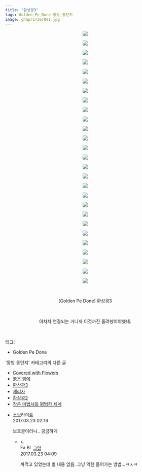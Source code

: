 ```yaml
---
title: "환상광3"
tags: Golden_Pe_Done 동방_동인지
image: ghap/1736/001.jpg
---
```

<div class="article">
<p style="text-align: center; clear: none; float: none;"><img src="{{ site.nasurl }}/ghap/1736/001.jpg"/></p>
<p style="text-align: center; clear: none; float: none;"><img src="{{ site.nasurl }}/ghap/1736/002.jpg"/></p>
<p style="text-align: center; clear: none; float: none;"><img src="{{ site.nasurl }}/ghap/1736/003.jpg"/></p>
<p style="text-align: center; clear: none; float: none;"><img src="{{ site.nasurl }}/ghap/1736/004.jpg"/></p>
<p style="text-align: center; clear: none; float: none;"><img src="{{ site.nasurl }}/ghap/1736/005.jpg"/></p>
<p style="text-align: center; clear: none; float: none;"><img src="{{ site.nasurl }}/ghap/1736/006.jpg"/></p>
<p style="text-align: center; clear: none; float: none;"><img src="{{ site.nasurl }}/ghap/1736/007.jpg"/></p>
<p style="text-align: center; clear: none; float: none;"><img src="{{ site.nasurl }}/ghap/1736/008.jpg"/></p>
<p style="text-align: center; clear: none; float: none;"><img src="{{ site.nasurl }}/ghap/1736/009.jpg"/></p>
<p style="text-align: center; clear: none; float: none;"><img src="{{ site.nasurl }}/ghap/1736/010.jpg"/></p>
<p style="text-align: center; clear: none; float: none;"><img src="{{ site.nasurl }}/ghap/1736/011.jpg"/></p>
<p style="text-align: center; clear: none; float: none;"><img src="{{ site.nasurl }}/ghap/1736/012.jpg"/></p>
<p style="text-align: center; clear: none; float: none;"><img src="{{ site.nasurl }}/ghap/1736/013.jpg"/></p>
<p style="text-align: center; clear: none; float: none;"><img src="{{ site.nasurl }}/ghap/1736/014.jpg"/></p>
<p style="text-align: center; clear: none; float: none;"><img src="{{ site.nasurl }}/ghap/1736/015.jpg"/></p>
<p style="text-align: center; clear: none; float: none;"><img src="{{ site.nasurl }}/ghap/1736/016.jpg"/></p>
<p style="text-align: center; clear: none; float: none;"><img src="{{ site.nasurl }}/ghap/1736/017.jpg"/></p>
<p style="text-align: center; clear: none; float: none;"><img src="{{ site.nasurl }}/ghap/1736/018.jpg"/></p>
<p style="text-align: center; clear: none; float: none;"><img src="{{ site.nasurl }}/ghap/1736/019.jpg"/></p>
<p style="text-align: center; clear: none; float: none;"><img src="{{ site.nasurl }}/ghap/1736/020.jpg"/></p>
<p style="text-align: center; clear: none; float: none;"><img src="{{ site.nasurl }}/ghap/1736/021.jpg"/></p>
<p style="text-align: center; clear: none; float: none;"><img src="{{ site.nasurl }}/ghap/1736/022.jpg"/></p>
<p style="text-align: center; clear: none; float: none;"><img src="{{ site.nasurl }}/ghap/1736/023.jpg"/></p>
<p style="text-align: center; clear: none; float: none;"><img src="{{ site.nasurl }}/ghap/1736/024.jpg"/></p>
<p style="text-align: center; clear: none; float: none;"><img src="{{ site.nasurl }}/ghap/1736/025.jpg"/></p>
<p style="text-align: center; clear: none; float: none;"><img src="{{ site.nasurl }}/ghap/1736/026.jpg"/></p>
<p style="text-align: center; clear: none; float: none;"><img src="{{ site.nasurl }}/ghap/1736/027.jpg"/></p>
<p style="text-align: center; clear: none; float: none;"><br/></p>
<p style="text-align: center; clear: none; float: none;">[Golden Pe Done] 환상광3</p>
<p style="text-align: center; clear: none; float: none;"><br/></p>
<p style="text-align: center; clear: none; float: none;">아차차 연결되는 거니까 이것까진 올려놨어야했네.</p>
<p><br/></p>
</div><div class="tagTrail">
<p>태그: </p>
<ul>
<li>Golden Pe Done</li>
</ul>
</div><div class="another">
<p>'동방 동인지' 카테고리의 다른 글</p>
<ul>
<li><a href="/2016-08-21-ghap_1739">Covered with Flowers</a></li>
<li><a href="/2016-08-21-ghap_1738">붉은 밤에</a></li>
<li><a href="/2016-08-20-ghap_1736">환상광3</a></li>
<li><a href="/2016-08-20-ghap_1735">제리사</a></li>
<li><a href="/2016-08-20-ghap_1734">환상광2</a></li>
<li><a href="/2016-08-20-ghap_1731">작은 마법사와 평범한 세계</a></li>
</ul>
</div><div class="cb_module cb_fluid">
<div class="cb_wrt cb_profile">
<div class="comment">
<ul>
<li class="cb_thumb_off" id="comment14946477">
<div class="cb_comment_area">
<div class="cb_info_area">
<div class="cb_section">
<span class="cb_nick_name">소브라이트</span>
</div>
<div class="cb_section">
<span class="cb_date">2017.03.23 02:16 </span>
</div>
</div>
<div class="cb_dsc_comment">
<p class="cb_dsc">
											보호글이라니.. 궁금하게
										</p>
</div>
<ul>
<li class="cb_thumb_off" id="comment14946524">
<span class="cb_bu_subnode">ㄴ</span>
<div class="cb_comment_area">
<div class="cb_info_area">
<div class="cb_section">
<span class="cb_nick_name"><img alt="Favicon of https://ghaptouhou.tistory.com" height="16" onerror="this.onerror=null;this.parentNode.removeChild(this)" src="https://ghaptouhou.tistory.com/favicon.ico" width="16"/> <img alt="BlogIcon" height="16" onerror="this.parentNode.removeChild(this)" src="https://ghaptouhou.tistory.com/index.gif" width="16"/> <a href="https://ghaptouhou.tistory.com" onclick="return openLinkInNewWindow(this)"> 그압</a><span class="tistoryProfileLayerTrigger" onclick='TistoryProfile.show(event, this, {"title":"\uc800\uae30 \uc774\uac70 \ub098\uc911\uc5d0 \uc218\uc815 \uac00\ub2a5\ud558\ub098\uc694","url":"https:\/\/ghap.tistory.com","nickname":"\uadf8\uc555","items":[]}); return false;'></span></span>
</div>
<div class="cb_section">
<span class="cb_date">2017.03.23 04:09 </span>
</div>
</div>
<div class="cb_dsc_comment">
<p class="cb_dsc">
																까먹고 있었는데 별 내용 없음. 그냥 익헨 들어가는 방법...ㅋㅅㅋ
															</p>
</div>
</div>
</li>
</ul>
</div></li>
</ul>
</div>
</div><!-- commentList close -->
</div>